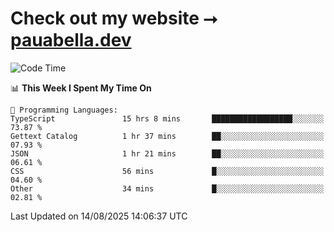 # Check out my website ⭢ [pauabella.dev](https://pauabella.dev)

<!--START_SECTION:waka-->
![Code Time](http://img.shields.io/badge/Code%20Time-4%2C705%20hrs%2036%20mins-blue)

📊 **This Week I Spent My Time On** 

```text
💬 Programming Languages: 
TypeScript               15 hrs 8 mins       ██████████████████░░░░░░░   73.87 % 
Gettext Catalog          1 hr 37 mins        ██░░░░░░░░░░░░░░░░░░░░░░░   07.93 % 
JSON                     1 hr 21 mins        ██░░░░░░░░░░░░░░░░░░░░░░░   06.61 % 
CSS                      56 mins             █░░░░░░░░░░░░░░░░░░░░░░░░   04.60 % 
Other                    34 mins             █░░░░░░░░░░░░░░░░░░░░░░░░   02.81 % 
```


 Last Updated on 14/08/2025 14:06:37 UTC
<!--END_SECTION:waka-->
